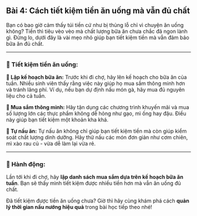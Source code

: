## Bài 4: Cách tiết kiệm tiền ăn uống mà vẫn đủ chất

Bạn có bao giờ cảm thấy túi tiền cứ như bị thủng lỗ chỉ vì chuyện ăn uống không? Tiền thì tiêu vèo vèo mà chất lượng bữa ăn chưa chắc đã ngon lành gì. Đừng lo, dưới đây là vài mẹo nhỏ giúp bạn tiết kiệm tiền mà vẫn đảm bảo bữa ăn đủ chất.

---

### 📌 Tiết kiệm tiền ăn uống:

**🔹 Lập kế hoạch bữa ăn:**
Trước khi đi chợ, hãy lên kế hoạch cho bữa ăn của tuần. Nhiều sinh viên thấy rằng việc này giúp họ mua sắm thông minh hơn và tránh lãng phí. Ví dụ, nếu bạn dự định nấu món gà, hãy mua đủ nguyên liệu cho cả tuần.

**🔹 Mua sắm thông minh:**
Hãy tận dụng các chương trình khuyến mãi và mua số lượng lớn các thực phẩm không dễ hỏng như gạo, mì ống hay đậu. Điều này giúp bạn tiết kiệm một khoản kha khá.

**🔹 Tự nấu ăn:**
Tự nấu ăn không chỉ giúp bạn tiết kiệm tiền mà còn giúp kiểm soát chất lượng dinh dưỡng. Hãy thử nấu các món đơn giản như cơm chiên, mì xào rau củ - vừa dễ làm lại vừa rẻ.

---

### 🚀 Hành động:

Lần tới khi đi chợ, hãy **lập danh sách mua sắm dựa trên kế hoạch bữa ăn tuần**. Bạn sẽ thấy mình tiết kiệm được nhiều tiền hơn mà vẫn ăn uống đủ chất.

Đã tiết kiệm được tiền ăn uống chưa? Giờ thì hãy cùng khám phá cách **quản lý thời gian nấu nướng hiệu quả** trong bài học tiếp theo nhé!